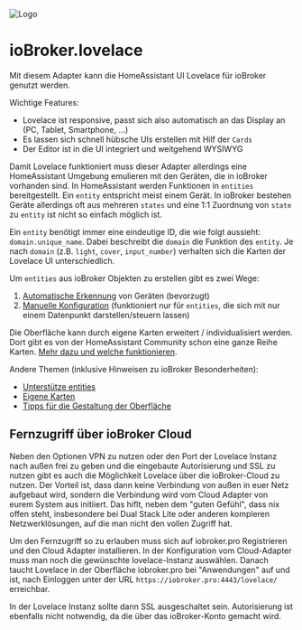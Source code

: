 ![Logo](../../admin/lovelace.png)
# ioBroker.lovelace

Mit diesem Adapter kann die HomeAssistant UI Lovelace für ioBroker genutzt werden.

Wichtige Features:
* Lovelace ist responsive, passt sich also automatisch an das Display an (PC, Tablet, Smartphone, ...)
* Es lassen sich schnell hübsche UIs erstellen mit Hilf der `Cards`
* Der Editor ist in die UI integriert und weitgehend WYSIWYG

Damit Lovelace funktioniert muss dieser Adapter allerdings eine HomeAssistant Umgebung emulieren mit den Geräten, 
die in ioBroker vorhanden sind. In HomeAssistant werden Funktionen in `entities` bereitgestellt. Ein `entity` entspricht meist einem Gerät.
In ioBroker bestehen Geräte allerdings oft aus mehreren `states` und eine 1:1 Zuordnung von `state` zu `entity` ist nicht so einfach möglich ist. 

Ein `entity` benötigt immer eine eindeutige ID, die wie folgt aussieht: `domain.unique_name`. Dabei beschreibt die `domain`
die Funktion des `entity`. Je nach `domain` (z.B. `light`, `cover`, `input_number`) verhalten sich die Karten der Lovelace UI unterschiedlich.   

Um `entities` aus ioBroker Objekten zu erstellen gibt es zwei Wege:
1. [Automatische Erkennung](automatic_entities.md) von Geräten (bevorzugt)
2. [Manuelle Konfiguration](manual_entities.md) (funktioniert nur für `entities`, die sich mit nur einem Datenpunkt darstellen/steuern lassen)

Die Oberfläche kann durch eigene Karten erweitert / individualisiert werden. Dort gibt es von der HomeAssistant Community
schon eine ganze Reihe Karten. [Mehr dazu und welche funktionieren](custom_cards.md).

Andere Themen (inklusive Hinweisen zu ioBroker Besonderheiten):
* [Unterstütze entities](supported_entities.md) 
* [Eigene Karten](custom_cards.md)
* [Tipps für die Gestaltung der Oberfläche](ui_tipps.md)

## Fernzugriff über ioBroker Cloud

Neben den Optionen VPN zu nutzen oder den Port der Lovelace Instanz nach außen frei zu geben und die eingebaute 
Autorisierung und SSL zu nutzen gibt es auch die Möglichkeit Lovelace über die ioBroker-Cloud zu nutzen. Der Vorteil ist, dass
dann keine Verbindung von außen in euer Netz aufgebaut wird, sondern die Verbindung wird vom Cloud Adapter von eurem
System aus initiiert. Das hiflt, neben dem "guten Gefühl", dass nix offen steht, insbesondere bei Dual Stack Lite oder anderen
kompleren Netzwerklösungen, auf die man nicht den vollen Zugriff hat. 

Um den Fernzugriff so zu erlauben muss sich auf iobroker.pro Registrieren und den Cloud Adapter installieren. In der Konfiguration 
vom Cloud-Adapter muss man noch die gewünschte lovelace-Instanz auswählen. Danach taucht Lovelace in der Oberfläche 
iobroker.pro bei "Anwendungen" auf und ist, nach Einloggen unter der URL `https://iobroker.pro:4443/lovelace/` erreichbar.

In der Lovelace Instanz sollte dann SSL ausgeschaltet sein. Autorisierung ist ebenfalls nicht notwendig, da die über 
das ioBroker-Konto gemacht wird.
